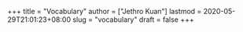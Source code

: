 +++
title = "Vocabulary"
author = ["Jethro Kuan"]
lastmod = 2020-05-29T21:01:23+08:00
slug = "vocabulary"
draft = false
+++
